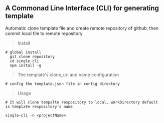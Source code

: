## A Commonad Line Interface (CLI) for generating template

 Automatic clone template file and create remote repository of github,
 then commit local file to remote repository

> Install

```
# global install
  git clone repository
  cd single-cli
  npm install -g

```

> The template's clone_url and name configuration

```
# config the template.json file in config directory

```

> Usage

```
# It will clone tempalte respository to local, workDirectory default is template respository's name

single-cli -n <projectName>

```


